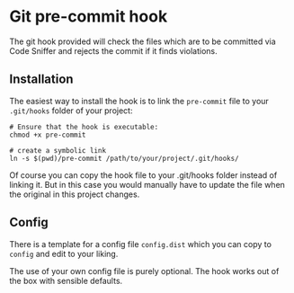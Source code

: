 # Git pre-commit hook

The git hook provided will check the files which are to be committed via Code Sniffer and rejects the commit if it finds violations.

## Installation 

The easiest way to install the hook is to link the `pre-commit` file to your `.git/hooks` folder of your project:

```
# Ensure that the hook is executable:
chmod +x pre-commit

# create a symbolic link
ln -s $(pwd)/pre-commit /path/to/your/project/.git/hooks/
```

Of course you can copy the hook file to your .git/hooks folder instead of linking it. But in this case you would manually have to update the file when the original in this project changes. 

## Config

There is a template for a config file `config.dist` which you can copy to `config` and edit to your liking.

The use of your own config file is purely optional. The hook works out of the box with sensible defaults.